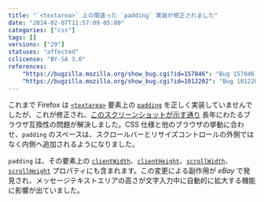 ```yaml
---
title: "`<textarea>` 上の間違った `padding` 実装が修正されました"
date: "2014-02-07T11:57:09-05:00"
categories: ["css"]
tags: []
versions: ["29"]
statuses: "affected"
cclicense: "BY-SA 3.0"
references:
    "https://bugzilla.mozilla.org/show_bug.cgi?id=157846": "Bug 157846 – Incorrect implementation of padding on textarea elements (scrollbars/resizer wrongly positioned)"
    "https://bugzilla.mozilla.org/show_bug.cgi?id=1012202": "Bug 1012202 – eBay Messages: textarea is expanded while typing due to the scrollHeight change with Firefox 29"
---
```

これまで Firefox は [`<textarea>`](https://developer.mozilla.org/ja/docs/Web/HTML/Element/textarea) 要素上の [`padding`](https://developer.mozilla.org/ja/docs/Web/CSS/padding) を正しく実装していませんでしたが、これが修正され、[このスクリーンショットが示す通り](https://bug157846.bugzilla.mozilla.org/attachment.cgi?id=784647) 長年にわたるブラウザ互換性の問題が解決しました。CSS 仕様と他のブラウザの挙動に合わせ、`padding` のスペースは、スクロールバーとリサイズコントロールの外側ではなく内側へ追加されるようになりました。

`padding` は、その要素上の [`clientWidth`](https://developer.mozilla.org/ja/docs/Web/API/Element.clientWidth)、[`clientHeight`](https://developer.mozilla.org/ja/docs/Web/API/Element.clientHeight)、[`scrollWidth`](https://developer.mozilla.org/ja/docs/Web/API/Element.scrollWidth)、[`scrollHeight`](https://developer.mozilla.org/ja/docs/Web/API/Element.scrollHeight) プロパティにも含まれます。この変更による副作用が *eBay* で発見され、メッセージテキストエリアの高さが文字入力中に自動的に拡大する機能に影響が出ていました。
